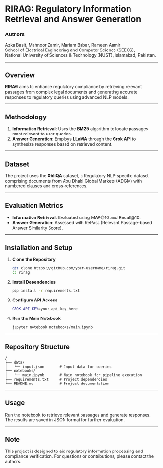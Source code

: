 # RIRAG: Regulatory Information Retrieval and Answer Generation

### Authors
Azka Basit, Mahnoor Zamir, Mariam Babar, Rameen Aamir  
School of Electrical Engineering and Computer Science (SEECS),  
National University of Sciences & Technology (NUST), Islamabad, Pakistan.

---

## Overview
**RIRAG** aims to enhance regulatory compliance by retrieving relevant passages from complex legal documents and generating accurate responses to regulatory queries using advanced NLP models.

---

## Methodology
1. **Information Retrieval**: Uses the **BM25** algorithm to locate passages most relevant to user queries.
2. **Answer Generation**: Employs **LLaMA** through the **Grok API** to synthesize responses based on retrieved content.

---

## Dataset
The project uses the **ObliQA** dataset, a Regulatory NLP-specific dataset comprising documents from Abu Dhabi Global Markets (ADGM) with numbered clauses and cross-references.

---

## Evaluation Metrics
- **Information Retrieval**: Evaluated using MAP@10 and Recall@10.
- **Answer Generation**: Assessed with RePass (Relevant Passage-based Answer Similarity Score).

---

## Installation and Setup

1. **Clone the Repository**
   ```bash
   git clone https://github.com/your-username/rirag.git
   cd rirag
   ```

2. **Install Dependencies**
   ```bash
   pip install -r requirements.txt
   ```

3. **Configure API Access**
   ```bash
   GROK_API_KEY=your_api_key_here
   ```

4. **Run the Main Notebook**
   ```bash
   jupyter notebook notebooks/main.ipynb
   ```

---

## Repository Structure
```
/
├── data/
│   └── input.json       # Input data for queries
├── notebooks/
│   └── main.ipynb       # Main notebook for pipeline execution
├── requirements.txt     # Project dependencies
└── README.md            # Project documentation
```

---

## Usage
Run the notebook to retrieve relevant passages and generate responses. The results are saved in JSON format for further evaluation.

---

## Note
This project is designed to aid regulatory information processing and compliance verification. For questions or contributions, please contact the authors.
